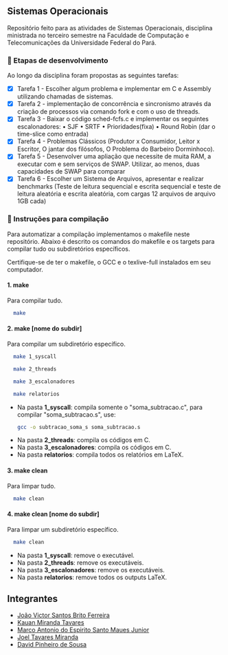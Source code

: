 ## Sistemas Operacionais

Repositório feito para as atividades de Sistemas Operacionais, disciplina ministrada no terceiro semestre na Faculdade de Computação e Telecomunicações da Universidade Federal do Pará.


### 🚀 Etapas de desenvolvimento

Ao longo da disciplina foram propostas as seguintes tarefas:

- [x] Tarefa 1 - Escolher algum problema e implementar em C e Assembly
utilizando chamadas de sistemas.
- [x] Tarefa 2 - implementação de concorrência e
sincronismo através da criação de processos via comando
fork e com o uso de threads.	
- [x] Tarefa 3 - Baixar o código sched-fcfs.c e implementar os seguintes
escalonadores:
• SJF
• SRTF
• Prioridades(fixa)
• Round Robin (dar o time-slice como entrada)
- [x] Tarefa 4 - Problemas Clássicos (Produtor x Consumidor, Leitor x Escritor, O jantar dos filósofos, O Problema do Barbeiro Dorminhoco).
- [x] Tarefa 5 - Desenvolver uma apliação que necessite de muita RAM, a executar com e sem serviços de SWAP. Utilizar, ao menos, duas capacidades de SWAP para comparar
- [x] Tarefa 6 - Escolher um Sistema de Arquivos, apresentar e realizar benchmarks (Teste de leitura sequencial e escrita sequencial e teste de leitura aleatória e escrita aleatória, com cargas 12 arquivos de  arquivo 1GB cada)  

### 🧰 Instruções para compilação 
Para automatizar a compilação implementamos o makefile neste repositório. 
Abaixo é descrito os comandos do makefile e os targets para compilar tudo ou subdiretórios específicos. 

Certifique-se de ter o makefile, o GCC e o texlive-full instalados em seu computador.
#### 1. make 
Para compilar tudo.
```sh
  make 
  ```
#### 2. make [nome do subdir]
Para compilar um subdiretório específico.
```sh
  make 1_syscall
  ```
```sh
  make 2_threads
  ```
```sh
  make 3_escalonadores
  ```
```sh
  make relatorios
  ```
* Na pasta **1_syscall**: compila somente o "soma_subtracao.c", para compilar "soma_subtracao.s", use:
  ```sh
  gcc -o subtracao_soma_s soma_subtracao.s 
  ```
* Na pasta **2_threads**: compila os códigos em C.
* Na pasta **3_escalonadores**: compila os códigos em C.
* Na pasta **relatorios**: compila todos os relatórios em LaTeX.  

#### 3. make clean 
Para limpar tudo.

```sh
  make clean
  ```
#### 4. make clean [nome do subdir]
Para limpar um subdiretório específico.

```sh
  make clean
  ```  
  
* Na pasta **1_syscall**: remove o executável.
* Na pasta **2_threads**: remove os executáveis.
* Na pasta **3_escalonadores**: remove os executáveis.
* Na pasta **relatorios**: remove todos os outputs LaTeX.
  
  


## Integrantes

- [João Victor Santos Brito Ferreira](https://github.com/jvictorferreira3301) 
- [Kauan Miranda Tavares](https://github.com/kkauanjjk)
- [Marco Antonio do Espirito Santo Maues Junior](https://github.com/Mauesjr)
- [Joel Tavares Miranda](https://github.com/JoeMiran)
- [David Pinheiro de Sousa](https://github.com/prodigyq)





 

